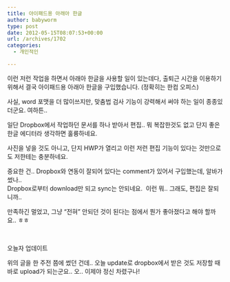 ```yaml
---
title: 아이패드용 아래아 한글
author: babyworm
type: post
date: 2012-05-15T08:07:53+00:00
url: /archives/1702
categories:
  - 개인적인

---
```

이런 저런 작업을 하면서 아래아 한글을 사용할 일이 있는데다, 출퇴근 시간을 이용하기 위해서 결국 아이패드용 아래아 한글을 구입했습니다. (정확히는 한컴 오피스)

사실, word 포맷을 더 많이쓰지만, 맞춤법 검사 기능이 강력해서 써야 하는 일이 종종있더군요. 여하튼..

일단 Dropbox에서 작업하던 문서를 하나 받아서 편집.. 뭐 복잡한것도 없고 단지 좋은 한글 에디터라 생각하면 훌륭하네요.

사진을 넣을 것도 아니고, 단지 HWP가 열리고 이런 저런 편집 기능이 있다는 것만으로도 저한테는 충분하네요.

중요한 건.. Dropbox와 연동이 잘되어 있다는 comment가 있어서 구입했는데, 알바가 썼나..  
Dropbox로부터 download만 되고 sync는 안되네요.  이런 뭐.. 그래도, 편집은 잘되니까..

만족하긴 멀었고, 그냥 &#8220;전혀&#8221; 안되던 것이 된다는 점에서 뭔가 좋아졌다고 해야 할까요.. ㅎㅎ

&nbsp;

오늘자 업데이트

위의 글을 한 주전 쯤에 썼던 건데.. 오늘 update로 dropbox에서 받은 것도 저장할 때 바로 upload가 되는군요.. 오.. 이제야 정신 차렸구나!